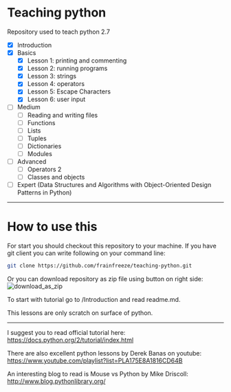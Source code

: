 # Teaching python
Repository used to teach python 2.7


- [x] Introduction
- [x] Basics
  - [x] Lesson 1: printing and commenting
  - [x] Lesson 2: running programs
  - [x] Lesson 3: strings
  - [x] Lesson 4: operators
  - [x] Lesson 5: Escape Characters
  - [x] Lesson 6: user input

- [ ] Medium
  - [ ] Reading and writing files
  - [ ] Functions
  - [ ] Lists
  - [ ] Tuples
  - [ ] Dictionaries
  - [ ] Modules

- [ ] Advanced
  - [ ] Operators 2
  - [ ] Classes and objects

- [ ] Expert (Data Structures and Algorithms with Object-Oriented Design Patterns in Python)
  
____

# How to use this
For start you should checkout this repository to your machine.
If you have git client you can write following on your command line:

```bash
git clone https://github.com/frainfreeze/teaching-python.git
```

Or you can download repository as zip file using button on right side:
![download_as_zip](http://i.hizliresim.com/XyvmgO.png)


To start with tutorial go to /Introduction and read readme.md.

This lessons are only scratch on surface of python.
____
I suggest you to read official tutorial here: https://docs.python.org/2/tutorial/index.html

There are also excellent python lessons by Derek Banas on youtube: https://www.youtube.com/playlist?list=PLA175E8A1816CD64B

An interesting blog to read is Mouse vs Python by Mike Driscoll: http://www.blog.pythonlibrary.org/
